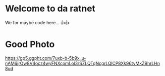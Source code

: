 # Welcome to da ratnet
We for maybe code here...
👍👍
# Good Photo
https://gp5.ggpht.com/7uxb-b-5b9x_u-nAM6jrOw8V4ocz4wyFNXcomLol3rSZLQTqNcgrLQlCP8Xk96tvMkZ9hrLHn8ud
